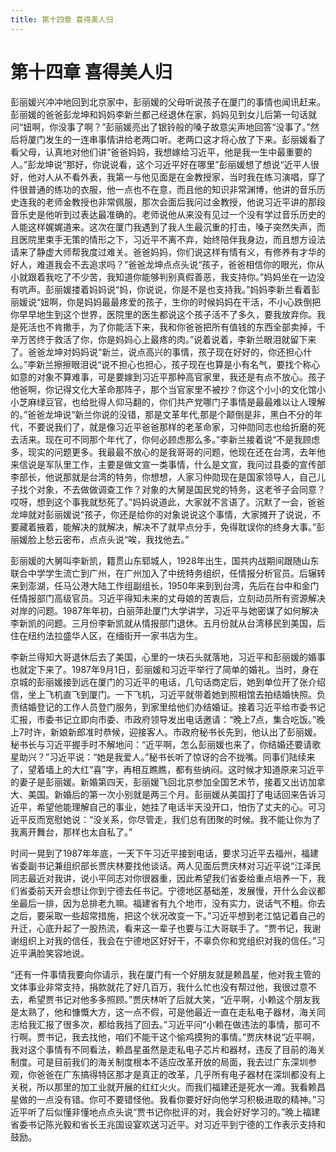 ```yaml
---
title: 第十四章 喜得美人归
---
```


# 第十四章 喜得美人归

彭丽媛兴冲冲地回到北京家中，彭丽媛的父母听说孩子在厦门的事情也闻讯赶来。彭丽媛的爸爸彭龙坤和妈妈李新兰都己经退休在家，妈妈见到女儿后第一句话就问“妞啊，你没事了啊？”彭丽媛亮出了银铃般的嗓子故意尖声地回答“没事了。”然后将厦门发生的一连串事情讲给老两口听。老两口这才将心放了下来。彭丽媛看了看父母，认真地对他们讲“爸爸妈妈，我想嫁给习近平，他是我一生中最重要的人。”彭龙坤说“那好，你说说看，这个习近平好在哪里”彭丽媛想了想说“近平人很好，他对人从不看外表，我第一与他见面是在金教授家，当时我在练习演唱，穿了件很普通的练功的衣服，他一点也不在意，而且他的知识非常渊博，他讲的音乐历史连我的老师金教授也非常佩服，那次会面后我问过金教授，他说习近平讲的那段音乐史是他听到过表达最准确的。老师说他从来没有见过一个没有学过音乐历史的人能这样娓娓道来。这次在厦门我遇到了我人生最沉重的打击，嗓子突然失声，而且医院里束手无策的情形之下，习近平不离不弃，始终陪伴我身边，而且想方设法请来了静虚大师帮我度过难关。爸爸妈妈，你们说这样有情有义，有修养有才华的好人，难道我会不去追求吗？”爸爸龙坤点点头说“孩子，爸爸相信你的眼光，你从小就跟着我吃了不少苦，我知道你能够判别真假善恶，我支持你。”妈妈坐在一边没有吭声。彭丽媛搂着妈妈说“妈，你说说，你是不是也支持我。”妈妈李新兰看着彭丽媛说“妞啊，你是妈妈最最疼爱的孩子，生你的时候妈妈在干活，不小心跌倒把你早早地生到这个世界，医院里的医生都说这个孩子活不了多久，要我放弃你。我是死活也不肯撒手，为了你能活下来，我和你爸爸把所有值钱的东西全部卖掉，千辛万苦终于救活了你，你是妈妈心上最疼的肉。”说着说着，李新兰眼泪就留下来了。爸爸龙坤对妈妈说“新兰，说点高兴的事情，孩子现在好好的，你还担心什么。”李新兰擦擦眼泪说“说不担心也担心，孩子现在也算是小有名气，要找个称心如意的对象不算难事，可是要嫁到习近平那种高官家里，我还是有点不放心。孩子他爸啊，你记得文化大革命那阵子，那个当官家里不被抄？你这个小小的文化馆小小芝麻绿豆官，也给批得人仰马翻的，你们共产党哪门子事情是最最难以让人理解的。”爸爸龙坤说“新兰你说的没错，那是文革年代,那是个颠倒是非，黑白不分的年代，不要说我们了，就是像习近平爸爸那样的老革命家，习仲勋同志也给折磨的死去活来。现在可不同那个年代了，你何必顾虑那么多。”李新兰接着说“不是我顾虑多，现实的问题更多。我最最不放心的是我哥哥的问题，他现在还在台湾，去年他来信说是军队里工作，主要是做文宣一类事情，什么是文宣，我问过县委的宣传部李部长，他说那就是台湾的特务，你想想，人家习仲勋现在是国家领导人，自己儿子找个对象，不去做做调查工作？对象的大舅是国民党的特务，这老爷子会同意？哎呀，想到这个事我就愁死了。”妈妈说道此，大家就不言语了。沉默了一会，爸爸龙坤就对彭丽媛说“孩子，你还是给你的对象说说这个事情，大家摊开了说说，不要藏着掖着，能解决的就解决，解决不了就早点分手，免得耽误你的终身大事。”彭丽媛脸上愁云密布，点点头说“唉，我找他去。”

彭丽媛的大舅叫李新凯，籍贯山东郓城人，1928年出生，国共内战期间跟随山东联合中学学生流亡到广州，在广州加入了中统特务组织，任情报分析官员。后辗转来到澎湖，任马公港大陆工作组副组长，1950年来到到台湾，先后在台中和金门任情报部门高级官员。习近平得知未来的丈母娘的苦衷后，立刻动员所有资源解决对岸的问题。1987年年初，白丽萍赴厦门大学讲学，习近平与她密谋了如何解决李新凯的问题。三月份李新凯就从情报部门退休。五月份就从台湾移民到美国，后住在纽约法拉盛华人区，在缅街开一家书店为生。

李新兰得知大哥退休后去了美国，心里的一块石头就落地，习近平和彭丽媛的婚事也就定下来了。1987年9月1日，彭丽媛和习近平举行了简单的婚礼。当时，身在京城的彭丽媛接到远在厦门的习近平的电话，几句话商定后，她到单位开了张介绍信，坐上飞机直飞到厦门。一下飞机，习近平就带着她到照相馆去拍结婚快照。负责结婚登记的工作人员登门服务，到家里给他们办结婚证。接着习近平给市委书记汇报，市委书记立即向市委、市政府领导发出电话邀请：“晚上7点，集合吃饭。”晚上7时许，新娘新郎准时恭候，迎接客人。市政府秘书长先到，他认出了彭丽媛。秘书长与习近平握手时不解地问：“近平啊，怎么彭丽媛也来了，你结婚还要请歌星助兴？”习近平说：“她是我爱人。”秘书长听了惊讶的合不拢嘴。同事们陆续来了，望着墙上的大红“喜”字，再相互瞧瞧，都有些纳闷。这时候才知道原来习近平的妻子是彭丽媛。新婚第四天，彭丽媛飞回北京参加全国艺术节，接着又出访加拿大、美国。新婚后的第一次小别就是两三个月。彭丽媛从美国打了电话回来告诉习近平，希望他能理解自己的事业，她挂了电话半天没开口，怕伤了丈夫的心。可习近平反而宽慰她说：“没关系，你尽管走，我们总有团聚的时候。我不能让你为了我离开舞台，那样也太自私了。”

时间一晃到了1987年年底，一天下午习近平接到电话，要求习近平去福州，福建省委副书记兼组织部长贾庆林要找他谈话。两人见面后贾庆林对习近平说“江泽民同志最近对我讲，说小平同志对你很器重，因此希望我们省委给重点培养一下，我们省委前天开会想让你到宁德去任书记。宁德地区基础差，发展慢，开什么会议都坐最后一排，因为总排老九嘛。福建省有九个地市，没有实力，说话气不粗。你去之后，要采取一些超常措施，把这个状况改变一下。”习近平想到老江惦记着自己的升迁，心底升起了一股热流，看来这一辈子也要与江大哥联手了。“贾书记，我谢谢组织上对我的信任，我会在宁德地区好好干，不辜负你和党组织对我的信任。”习近平满脸笑容地说。

“还有一件事情我要向你请示，我在厦门有一个好朋友就是赖昌星，他对我主管的文体事业非常支持，捐款就花了好几百万，我什么忙也没有帮过他，我很过意不去，希望贾书记对他多多照顾。”贾庆林听了后就大笑，“近平啊，小赖这个朋友我是太熟了，他和慷慨大方，这一点不假，可是他最近一直在走私电子器材，海关同志给我汇报了很多次，都给我挡了回去。”习近平问“小赖在做违法的事情，那可不行啊。贾书记，我去找他，咱们不能干这个偷鸡摸狗的事情。”贾庆林说“近平啊，我对这个事情有不同看法，赖昌星虽然是走私电子芯片和器材，违反了目前的海关制度。可是目前我们的海关制度根本不适应改革开放的局面，我去过广东深圳参观，你爸爸在广东搞得特区那才是真正的改革，几乎所有电子器材在深圳都没有上关税，所以那里的加工业就开展的红红火火。而我们福建还是死水一滩。我看赖昌星做的一点没有错。你可不要错怪他。我看你要好好向他学习积极进取的精神。”习近平听了后似懂非懂地点点头说“贾书记你批评的对，我会好好学习的。”晚上福建省委书记陈光毅和省长王兆国设宴欢送习近平。对习近平到宁德的工作表示支持和鼓励。
